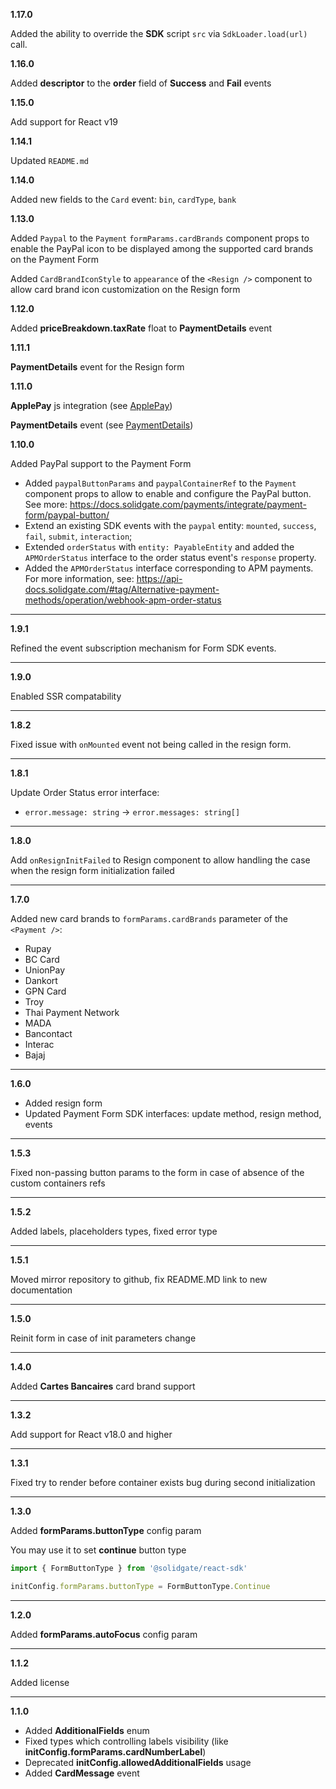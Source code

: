 **1.17.0**

Added the ability to override the **SDK** script `src` via `SdkLoader.load(url)` call.

**1.16.0**

Added **descriptor** to the **order** field of **Success** and **Fail** events

**1.15.0**

Add support for React v19

**1.14.1**

Updated `README.md`

**1.14.0**

Added new fields to the `Card` event: `bin`, `cardType`, `bank`

**1.13.0**

Added `Paypal` to the `Payment` `formParams.cardBrands` component props to enable the PayPal icon to be displayed among the supported card brands on the Payment Form

Added `CardBrandIconStyle` to `appearance` of the `<Resign />` component to allow card brand icon customization on the Resign form

**1.12.0**

Added **priceBreakdown.taxRate** float to **PaymentDetails** event

**1.11.1**

**PaymentDetails** event for the Resign form

**1.11.0**

**ApplePay** js integration (see [ApplePay](https://docs.solidgate.com/payments/integrate/payment-form/apple-pay/))

**PaymentDetails** event (see [PaymentDetails](https://docs.solidgate.com/payments/integrate/payment-form/form-events/#payment-details))

**1.10.0**

Added PayPal support to the Payment Form

- Added `paypalButtonParams` and `paypalContainerRef` to the `Payment` component props to allow to enable and configure the PayPal button. See more: https://docs.solidgate.com/payments/integrate/payment-form/paypal-button/
- Extend an existing SDK events with the `paypal` entity: `mounted`, `success`, `fail`, `submit`, `interaction`;
- Extended `orderStatus` with `entity: PayableEntity` and added the `APMOrderStatus` interface to the order status event's `response` property.
- Added the `APMOrderStatus` interface corresponding to APM payments. For more information, see: https://api-docs.solidgate.com/#tag/Alternative-payment-methods/operation/webhook-apm-order-status

***

**1.9.1**

Refined the event subscription mechanism for Form SDK events.

***

**1.9.0**

Enabled SSR compatability

***

**1.8.2**

Fixed issue with `onMounted` event not being called in the resign form.

***

**1.8.1**

Update Order Status error interface:
- `error.message: string` -> `error.messages: string[]`

***

**1.8.0**

Add `onResignInitFailed` to Resign component to allow handling the case when the resign form initialization failed

***

**1.7.0**

Added new card brands to `formParams.cardBrands` parameter of the `<Payment />`:

- Rupay
- BC Card
- UnionPay
- Dankort
- GPN Card
- Troy
- Thai Payment Network
- MADA
- Bancontact
- Interac
- Bajaj

***

**1.6.0**

- Added resign form
- Updated Payment Form SDK interfaces: update method, resign method, events

***

**1.5.3**

Fixed non-passing button params to the form in case of absence of the
custom containers refs

***

**1.5.2**

Added labels, placeholders types, fixed error type

***

**1.5.1**

Moved mirror repository to github, fix README.MD link to new documentation

***

**1.5.0**

Reinit form in case of init parameters change

***

**1.4.0**

Added  **Cartes Bancaires** card brand support

***

**1.3.2**

Add support for React v18.0 and higher

***

**1.3.1**

Fixed try to render before container exists bug during second initialization 

***

**1.3.0**

Added **formParams.buttonType** config param

You may use it to set **continue** button type
```typescript
import { FormButtonType } from '@solidgate/react-sdk'

initConfig.formParams.buttonType = FormButtonType.Continue
```

***

**1.2.0**

Added **formParams.autoFocus** config param

***

**1.1.2**

Added license

***

**1.1.0**


- Added **AdditionalFields** enum
- Fixed types which controlling labels visibility (like **initConfig.formParams.cardNumberLabel**)
- Deprecated **initConfig.allowedAdditionalFields** usage
- Added **CardMessage** event
